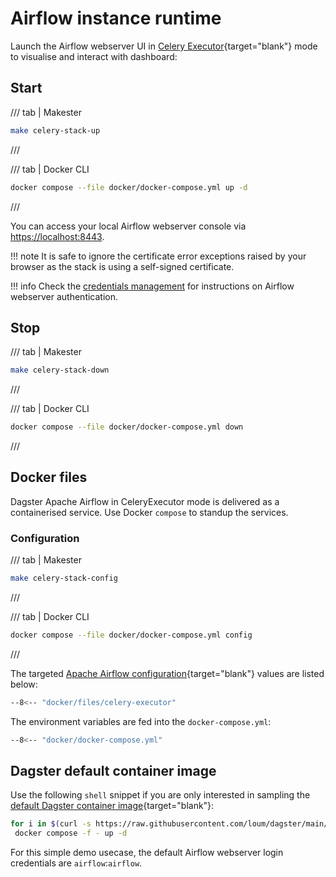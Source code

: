 # Airflow instance runtime

Launch the Airflow webserver UI in [Celery Executor](https://airflow.apache.org/docs/apache-airflow/stable/core-concepts/executor/celery.html){target="blank"} mode to visualise and interact with dashboard:

## Start

/// tab | Makester
``` sh
make celery-stack-up
```
///

/// tab | Docker CLI
``` sh
docker compose --file docker/docker-compose.yml up -d
```
///

You can access your local Airflow webserver console via [https://localhost:8443](http://localhost:8443).

!!! note
    It is safe to ignore the certificate error exceptions raised by your browser as the stack is using a self-signed certificate.

!!! info
    Check the [credentials management](../../operations/bootstrap/auth.md#remote-executor-credentials-management) for instructions on Airflow webserver authentication.

## Stop

/// tab | Makester
``` sh
make celery-stack-down
```
///

/// tab | Docker CLI
``` sh
docker compose --file docker/docker-compose.yml down
```
///

## Docker files

Dagster Apache Airflow in CeleryExecutor mode is delivered as a containerised service. Use Docker `compose` to standup the services.

### Configuration

/// tab | Makester
``` sh
make celery-stack-config
```
///

/// tab | Docker CLI
``` sh
docker compose --file docker/docker-compose.yml config
```
///


The targeted [Apache Airflow configuration](https://airflow.apache.org/docs/apache-airflow/stable/configurations-ref.html){target="blank"} values are listed below:

``` sh title="Apache Airflow CeleryExecutor environment settings."
--8<-- "docker/files/celery-executor"
```

The environment variables are fed into the `docker-compose.yml`:
``` sh title="Apache Airflow CeleryExecutor Docker compose file."
--8<-- "docker/docker-compose.yml"
```

## Dagster default container image

Use the following `shell` snippet if you are only interested in sampling the [default Dagster container image](https://hub.docker.com/r/loum/dagster){target="blank"}:

``` sh
for i in $(curl -s https://raw.githubusercontent.com/loum/dagster/main/docker/files/celery-executor | grep -v "^#"); do export $i; done && curl -s https://raw.githubusercontent.com/loum/dagster/main/docker/docker-compose.yml |\
 docker compose -f - up -d
```

For this simple demo usecase, the default Airflow webserver login credentials are `airflow`:`airflow`.
